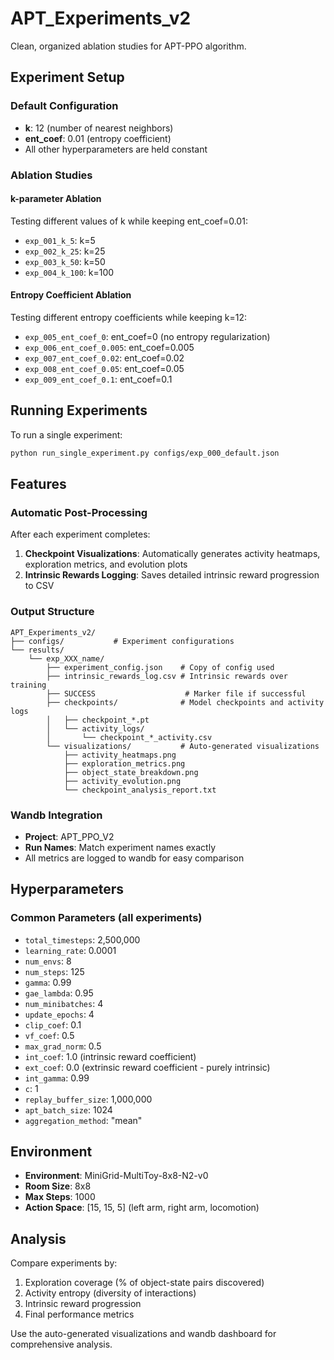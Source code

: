 # APT_Experiments_v2

Clean, organized ablation studies for APT-PPO algorithm.

## Experiment Setup

### Default Configuration
- **k**: 12 (number of nearest neighbors)
- **ent_coef**: 0.01 (entropy coefficient)
- All other hyperparameters are held constant

### Ablation Studies

#### k-parameter Ablation
Testing different values of k while keeping ent_coef=0.01:
- `exp_001_k_5`: k=5
- `exp_002_k_25`: k=25
- `exp_003_k_50`: k=50
- `exp_004_k_100`: k=100

#### Entropy Coefficient Ablation
Testing different entropy coefficients while keeping k=12:
- `exp_005_ent_coef_0`: ent_coef=0 (no entropy regularization)
- `exp_006_ent_coef_0.005`: ent_coef=0.005
- `exp_007_ent_coef_0.02`: ent_coef=0.02
- `exp_008_ent_coef_0.05`: ent_coef=0.05
- `exp_009_ent_coef_0.1`: ent_coef=0.1

## Running Experiments

To run a single experiment:
```bash
python run_single_experiment.py configs/exp_000_default.json
```

## Features

### Automatic Post-Processing
After each experiment completes:
1. **Checkpoint Visualizations**: Automatically generates activity heatmaps, exploration metrics, and evolution plots
2. **Intrinsic Rewards Logging**: Saves detailed intrinsic reward progression to CSV

### Output Structure
```
APT_Experiments_v2/
├── configs/           # Experiment configurations
└── results/
    └── exp_XXX_name/
        ├── experiment_config.json    # Copy of config used
        ├── intrinsic_rewards_log.csv # Intrinsic rewards over training
        ├── SUCCESS                    # Marker file if successful
        ├── checkpoints/              # Model checkpoints and activity logs
        │   ├── checkpoint_*.pt
        │   └── activity_logs/
        │       └── checkpoint_*_activity.csv
        └── visualizations/           # Auto-generated visualizations
            ├── activity_heatmaps.png
            ├── exploration_metrics.png
            ├── object_state_breakdown.png
            ├── activity_evolution.png
            └── checkpoint_analysis_report.txt
```

### Wandb Integration
- **Project**: APT_PPO_V2
- **Run Names**: Match experiment names exactly
- All metrics are logged to wandb for easy comparison

## Hyperparameters

### Common Parameters (all experiments)
- `total_timesteps`: 2,500,000
- `learning_rate`: 0.0001
- `num_envs`: 8
- `num_steps`: 125
- `gamma`: 0.99
- `gae_lambda`: 0.95
- `num_minibatches`: 4
- `update_epochs`: 4
- `clip_coef`: 0.1
- `vf_coef`: 0.5
- `max_grad_norm`: 0.5
- `int_coef`: 1.0 (intrinsic reward coefficient)
- `ext_coef`: 0.0 (extrinsic reward coefficient - purely intrinsic)
- `int_gamma`: 0.99
- `c`: 1
- `replay_buffer_size`: 1,000,000
- `apt_batch_size`: 1024
- `aggregation_method`: "mean"

## Environment
- **Environment**: MiniGrid-MultiToy-8x8-N2-v0
- **Room Size**: 8x8
- **Max Steps**: 1000
- **Action Space**: [15, 15, 5] (left arm, right arm, locomotion)

## Analysis
Compare experiments by:
1. Exploration coverage (% of object-state pairs discovered)
2. Activity entropy (diversity of interactions)
3. Intrinsic reward progression
4. Final performance metrics

Use the auto-generated visualizations and wandb dashboard for comprehensive analysis.
